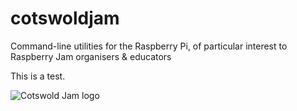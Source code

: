 # cotswoldjam
Command-line utilities for the Raspberry Pi, of particular interest to Raspberry Jam organisers &amp; educators

This is a test.

![Cotswold Jam logo](http://cotswoldjam.org/assets/images/cotswoldjam-logo.png)
